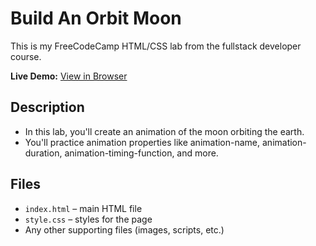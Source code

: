 # Build An Orbit Moon

This is my FreeCodeCamp HTML/CSS lab from the fullstack developer course.

**Live Demo:** [View in Browser](https://nathanraym.github.io/FreeCodeCamp-FullStack-Dev-Labs/HTML-CSS/build-a-tribute-page/)

## Description

- In this lab, you'll create an animation of the moon orbiting the earth.
- You'll practice animation properties like animation-name, animation-duration, animation-timing-function, and more.

## Files

- `index.html` – main HTML file
- `style.css` – styles for the page
- Any other supporting files (images, scripts, etc.)

